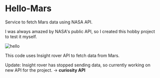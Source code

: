 # Hello-Mars
Service to fetch Mars data using NASA API.

I was always amazed by NASA's public API, so I created this hobby project to test it myself.

![hello](https://github.com/rishabhsdev/Hello-Mars/assets/56164824/777f867b-8c20-488d-bc85-8b5390174016)


This code uses Insight rover API to fetch data from Mars.

Update:
Insight rover has stopped sending data, so currently working on new API for the project. -> **curiosity API**
